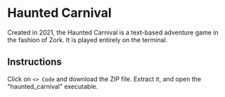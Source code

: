 # Haunted Carnival
Created in 2021, the Haunted Carnival is a text-based adventure game in the fashion of Zork. It is played entirely on the terminal.

## Instructions
Click on `<> Code` and download the ZIP file. Extract it, and open the "haunted_carnival" executable.
